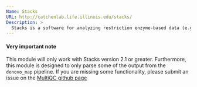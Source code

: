 ```yaml
---
Name: Stacks
URL: http://catchenlab.life.illinois.edu/stacks/
Description: >
  Stacks is a software for analyzing restriction enzyme-based data (e.g. RAD-seq)
---
```


#### Very important note

This module will only work with Stacks version 2.1 or greater.
Furthermore, this module is designed to only parse some of the output from the `denovo_map` pipeline.
If you are missing some functionality, please submit an issue on the [MultiQC github page](https://github.com/ewels/MultiQC)
